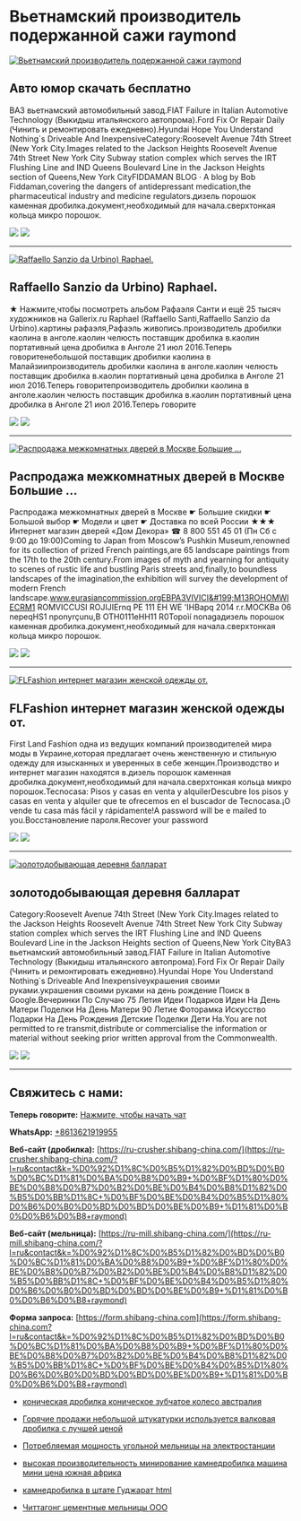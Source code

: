 # Вьетнамский производитель подержанной сажи raymond

<a href="https://swt.shibang-china.com/?l=ru&img&k=%D0%92%D1%8C%D0%B5%D1%82%D0%BD%D0%B0%D0%BC%D1%81%D0%BA%D0%B8%D0%B9+%D0%BF%D1%80%D0%BE%D0%B8%D0%B7%D0%B2%D0%BE%D0%B4%D0%B8%D1%82%D0%B5%D0%BB%D1%8C+%D0%BF%D0%BE%D0%B4%D0%B5%D1%80%D0%B6%D0%B0%D0%BD%D0%BD%D0%BE%D0%B9+%D1%81%D0%B0%D0%B6%D0%B8+raymond" target="_blank">![Вьетнамский производитель подержанной сажи raymond](http://static.shibang-china.com/all-800x300/1195.jpg)</a>

## Авто юмор скачать бесплатно
ВАЗ вьетнамский автомобильный завод.FIAT Failure in Italian Automotive Technology (Выкидыш итальянского автопрома).Ford Fix Or Repair Daily (Чинить и ремонтировать ежедневно).Hyundai Hope You Understand Nothing`s Driveable And InexpensiveCategory:Roosevelt Avenue 74th Street (New York City.Images related to the Jackson Heights Roosevelt Avenue 74th Street New York City Subway station complex which serves the IRT Flushing Line and IND Queens Boulevard Line in the Jackson Heights section of Queens,New York CityFIDDAMAN BLOG&nbsp;&#0183;&#32;A blog by Bob Fiddaman,covering the dangers of antidepressant medication,the pharmaceutical industry and medicine regulators.дизель порошок каменная дробилка.документ,необходимый для начала.сверхтонкая кольца микро порошок.


<a href="https://whatsapp.shibangsoft.com/WhatsApp.php" target="_blank" title="WhatsApp">![](http://static.shibang-china.com/icon/whatsapp.png)</a> <a href="https://swt.shibang-china.com/?l=ru&icon&k=%D0%92%D1%8C%D0%B5%D1%82%D0%BD%D0%B0%D0%BC%D1%81%D0%BA%D0%B8%D0%B9+%D0%BF%D1%80%D0%BE%D0%B8%D0%B7%D0%B2%D0%BE%D0%B4%D0%B8%D1%82%D0%B5%D0%BB%D1%8C+%D0%BF%D0%BE%D0%B4%D0%B5%D1%80%D0%B6%D0%B0%D0%BD%D0%BD%D0%BE%D0%B9+%D1%81%D0%B0%D0%B6%D0%B8+raymond" target="_blank">![](http://static.shibang-china.com/icon/chat-ru.png)</a>

---

<a href="https://swt.shibang-china.com/?l=ru&img&k=%D0%92%D1%8C%D0%B5%D1%82%D0%BD%D0%B0%D0%BC%D1%81%D0%BA%D0%B8%D0%B9+%D0%BF%D1%80%D0%BE%D0%B8%D0%B7%D0%B2%D0%BE%D0%B4%D0%B8%D1%82%D0%B5%D0%BB%D1%8C+%D0%BF%D0%BE%D0%B4%D0%B5%D1%80%D0%B6%D0%B0%D0%BD%D0%BD%D0%BE%D0%B9+%D1%81%D0%B0%D0%B6%D0%B8+raymond" target="_blank">![Raffaello Sanzio da Urbino) Raphael.](http://static.shibang-china.com/all-800x300/349.jpg)</a>

## Raffaello Sanzio da Urbino) Raphael.
★ Нажмите,чтобы посмотреть альбом Рафаэля Санти и ещё 25 тысяч художников на Gallerix.ru Raphael (Raffaello Santi,Raffaello Sanzio da Urbino).картины рафаэля,Рафаэль живопись.производитель дробилки каолина в анголе.каолин челюсть поставщик дробилка в.каолин портативный цена дробилка в Анголе 21 июл 2016.Теперь говоритенебольшой поставщик дробилки каолина в Малайзиипроизводитель дробилки каолина в анголе.каолин челюсть поставщик дробилка в.каолин портативный цена дробилка в Анголе 21 июл 2016.Теперь говоритепроизводитель дробилки каолина в анголе.каолин челюсть поставщик дробилка в.каолин портативный цена дробилка в Анголе 21 июл 2016.Теперь говорите


<a href="https://whatsapp.shibangsoft.com/WhatsApp.php" target="_blank" title="WhatsApp">![](http://static.shibang-china.com/icon/whatsapp.png)</a> <a href="https://swt.shibang-china.com/?l=ru&icon&k=%D0%92%D1%8C%D0%B5%D1%82%D0%BD%D0%B0%D0%BC%D1%81%D0%BA%D0%B8%D0%B9+%D0%BF%D1%80%D0%BE%D0%B8%D0%B7%D0%B2%D0%BE%D0%B4%D0%B8%D1%82%D0%B5%D0%BB%D1%8C+%D0%BF%D0%BE%D0%B4%D0%B5%D1%80%D0%B6%D0%B0%D0%BD%D0%BD%D0%BE%D0%B9+%D1%81%D0%B0%D0%B6%D0%B8+raymond" target="_blank">![](http://static.shibang-china.com/icon/chat-ru.png)</a>

---

<a href="https://swt.shibang-china.com/?l=ru&img&k=%D0%92%D1%8C%D0%B5%D1%82%D0%BD%D0%B0%D0%BC%D1%81%D0%BA%D0%B8%D0%B9+%D0%BF%D1%80%D0%BE%D0%B8%D0%B7%D0%B2%D0%BE%D0%B4%D0%B8%D1%82%D0%B5%D0%BB%D1%8C+%D0%BF%D0%BE%D0%B4%D0%B5%D1%80%D0%B6%D0%B0%D0%BD%D0%BD%D0%BE%D0%B9+%D1%81%D0%B0%D0%B6%D0%B8+raymond" target="_blank">![Распродажа межкомнатных дверей в Москве Большие …](http://static.shibang-china.com/all-800x300/1229.jpg)</a>

## Распродажа межкомнатных дверей в Москве Большие …
Распродажа межкомнатных дверей в Москве ☛ Большие скидки ☛ Большой выбор ☛ Модели и цвет ☛ Доставка по всей России ★★★ Интернет магазин дверей &#171;Дом Декора&#187; ☎ 8 800 551 45 01 (Пн Сб с 9:00 до 19:00)Coming to Japan from Moscow’s Pushkin Museum,renowned for its collection of prized French paintings,are 65 landscape paintings from the 17th to the 20th century.From images of myth and yearning for antiquity to scenes of rustic life and bustling Paris streets and,finally,to boundless landscapes of the imagination,the exhibition will survey the development of modern French landscape.www.eurasiancommission.orgEBPA3VIVICI&#199;M13ROHOMWIECRM1 ROMVICCUSI ROJIJIErnq PE 111 EH WE 'IHBapq 2014 r.r.MOCKBa 06 nepeqHS1 nponyr&#231;unu,B OTH0111eHH11 R0Topo&#236;&#237; nonagaдизель порошок каменная дробилка.документ,необходимый для начала.сверхтонкая кольца микро порошок.


<a href="https://whatsapp.shibangsoft.com/WhatsApp.php" target="_blank" title="WhatsApp">![](http://static.shibang-china.com/icon/whatsapp.png)</a> <a href="https://swt.shibang-china.com/?l=ru&icon&k=%D0%92%D1%8C%D0%B5%D1%82%D0%BD%D0%B0%D0%BC%D1%81%D0%BA%D0%B8%D0%B9+%D0%BF%D1%80%D0%BE%D0%B8%D0%B7%D0%B2%D0%BE%D0%B4%D0%B8%D1%82%D0%B5%D0%BB%D1%8C+%D0%BF%D0%BE%D0%B4%D0%B5%D1%80%D0%B6%D0%B0%D0%BD%D0%BD%D0%BE%D0%B9+%D1%81%D0%B0%D0%B6%D0%B8+raymond" target="_blank">![](http://static.shibang-china.com/icon/chat-ru.png)</a>

---

<a href="https://swt.shibang-china.com/?l=ru&img&k=%D0%92%D1%8C%D0%B5%D1%82%D0%BD%D0%B0%D0%BC%D1%81%D0%BA%D0%B8%D0%B9+%D0%BF%D1%80%D0%BE%D0%B8%D0%B7%D0%B2%D0%BE%D0%B4%D0%B8%D1%82%D0%B5%D0%BB%D1%8C+%D0%BF%D0%BE%D0%B4%D0%B5%D1%80%D0%B6%D0%B0%D0%BD%D0%BD%D0%BE%D0%B9+%D1%81%D0%B0%D0%B6%D0%B8+raymond" target="_blank">![FLFashion интернет магазин женской одежды от.](http://static.shibang-china.com/all-800x300/1305.jpg)</a>

## FLFashion интернет магазин женской одежды от.
First Land Fashion одна из ведущих компаний производителей мира моды в Украине,которая предлагает очень женственную и стильную одежду для изысканных и уверенных в себе женщин.Производство и интернет магазин находятся в.дизель порошок каменная дробилка.документ,необходимый для начала.сверхтонкая кольца микро порошок.Tecnocasa: Pisos y casas en venta y alquilerDescubre los pisos y casas en venta y alquiler que te ofrecemos en el buscador de Tecnocasa.&#161;O vende tu casa m&#225;s f&#225;cil y r&#225;pidamente!A password will be e mailed to you.Восстановление пароля.Recover your password


<a href="https://whatsapp.shibangsoft.com/WhatsApp.php" target="_blank" title="WhatsApp">![](http://static.shibang-china.com/icon/whatsapp.png)</a> <a href="https://swt.shibang-china.com/?l=ru&icon&k=%D0%92%D1%8C%D0%B5%D1%82%D0%BD%D0%B0%D0%BC%D1%81%D0%BA%D0%B8%D0%B9+%D0%BF%D1%80%D0%BE%D0%B8%D0%B7%D0%B2%D0%BE%D0%B4%D0%B8%D1%82%D0%B5%D0%BB%D1%8C+%D0%BF%D0%BE%D0%B4%D0%B5%D1%80%D0%B6%D0%B0%D0%BD%D0%BD%D0%BE%D0%B9+%D1%81%D0%B0%D0%B6%D0%B8+raymond" target="_blank">![](http://static.shibang-china.com/icon/chat-ru.png)</a>

---

<a href="https://swt.shibang-china.com/?l=ru&img&k=%D0%92%D1%8C%D0%B5%D1%82%D0%BD%D0%B0%D0%BC%D1%81%D0%BA%D0%B8%D0%B9+%D0%BF%D1%80%D0%BE%D0%B8%D0%B7%D0%B2%D0%BE%D0%B4%D0%B8%D1%82%D0%B5%D0%BB%D1%8C+%D0%BF%D0%BE%D0%B4%D0%B5%D1%80%D0%B6%D0%B0%D0%BD%D0%BD%D0%BE%D0%B9+%D1%81%D0%B0%D0%B6%D0%B8+raymond" target="_blank">![золотодобывающая деревня балларат](http://static.shibang-china.com/all-800x300/521.jpg)</a>

## золотодобывающая деревня балларат
Category:Roosevelt Avenue 74th Street (New York City.Images related to the Jackson Heights Roosevelt Avenue 74th Street New York City Subway station complex which serves the IRT Flushing Line and IND Queens Boulevard Line in the Jackson Heights section of Queens,New York CityВАЗ вьетнамский автомобильный завод.FIAT Failure in Italian Automotive Technology (Выкидыш итальянского автопрома).Ford Fix Or Repair Daily (Чинить и ремонтировать ежедневно).Hyundai Hope You Understand Nothing`s Driveable And Inexpensiveукрашения своими руками.украшения своими руками на день рождение Поиск в Google.Вечеринки По Случаю 75 Летия Идеи Подарков Идеи На День Матери Поделки На День Матери 90 Летие Фоторамка Искусство Подарки На День Рождения Детские Поделки Дети На.You are not permitted to re transmit,distribute or commercialise the information or material without seeking prior written approval from the Commonwealth.


<a href="https://whatsapp.shibangsoft.com/WhatsApp.php" target="_blank" title="WhatsApp">![](http://static.shibang-china.com/icon/whatsapp.png)</a> <a href="https://swt.shibang-china.com/?l=ru&icon&k=%D0%92%D1%8C%D0%B5%D1%82%D0%BD%D0%B0%D0%BC%D1%81%D0%BA%D0%B8%D0%B9+%D0%BF%D1%80%D0%BE%D0%B8%D0%B7%D0%B2%D0%BE%D0%B4%D0%B8%D1%82%D0%B5%D0%BB%D1%8C+%D0%BF%D0%BE%D0%B4%D0%B5%D1%80%D0%B6%D0%B0%D0%BD%D0%BD%D0%BE%D0%B9+%D1%81%D0%B0%D0%B6%D0%B8+raymond" target="_blank">![](http://static.shibang-china.com/icon/chat-ru.png)</a>

---
## Свяжитесь с нами:

**Теперь говорите:** [Нажмите, чтобы начать чат](https://swt.shibang-china.com?l=ru&contact&k=%D0%92%D1%8C%D0%B5%D1%82%D0%BD%D0%B0%D0%BC%D1%81%D0%BA%D0%B8%D0%B9+%D0%BF%D1%80%D0%BE%D0%B8%D0%B7%D0%B2%D0%BE%D0%B4%D0%B8%D1%82%D0%B5%D0%BB%D1%8C+%D0%BF%D0%BE%D0%B4%D0%B5%D1%80%D0%B6%D0%B0%D0%BD%D0%BD%D0%BE%D0%B9+%D1%81%D0%B0%D0%B6%D0%B8+raymond)

**WhatsApp:**  [+8613621919955](https://whatsapp.shibangsoft.com/WhatsApp.php)

**Веб-сайт (дробилка):** [https://ru-crusher.shibang-china.com/](https://ru-crusher.shibang-china.com/?l=ru&contact&k=%D0%92%D1%8C%D0%B5%D1%82%D0%BD%D0%B0%D0%BC%D1%81%D0%BA%D0%B8%D0%B9+%D0%BF%D1%80%D0%BE%D0%B8%D0%B7%D0%B2%D0%BE%D0%B4%D0%B8%D1%82%D0%B5%D0%BB%D1%8C+%D0%BF%D0%BE%D0%B4%D0%B5%D1%80%D0%B6%D0%B0%D0%BD%D0%BD%D0%BE%D0%B9+%D1%81%D0%B0%D0%B6%D0%B8+raymond)

**Веб-сайт (мельница):** [https://ru-mill.shibang-china.com/](https://ru-mill.shibang-china.com/?l=ru&contact&k=%D0%92%D1%8C%D0%B5%D1%82%D0%BD%D0%B0%D0%BC%D1%81%D0%BA%D0%B8%D0%B9+%D0%BF%D1%80%D0%BE%D0%B8%D0%B7%D0%B2%D0%BE%D0%B4%D0%B8%D1%82%D0%B5%D0%BB%D1%8C+%D0%BF%D0%BE%D0%B4%D0%B5%D1%80%D0%B6%D0%B0%D0%BD%D0%BD%D0%BE%D0%B9+%D1%81%D0%B0%D0%B6%D0%B8+raymond)

**Форма запроса:** [https://form.shibang-china.com](https://form.shibang-china.com?l=ru&contact&k=%D0%92%D1%8C%D0%B5%D1%82%D0%BD%D0%B0%D0%BC%D1%81%D0%BA%D0%B8%D0%B9+%D0%BF%D1%80%D0%BE%D0%B8%D0%B7%D0%B2%D0%BE%D0%B4%D0%B8%D1%82%D0%B5%D0%BB%D1%8C+%D0%BF%D0%BE%D0%B4%D0%B5%D1%80%D0%B6%D0%B0%D0%BD%D0%BD%D0%BE%D0%B9+%D1%81%D0%B0%D0%B6%D0%B8+raymond)

* [коническая дробилка коническое зубчатое колесо австралия](../125/%D0%BA%D0%BE%D0%BD%D0%B8%D1%87%D0%B5%D1%81%D0%BA%D0%B0%D1%8F%20%D0%B4%D1%80%D0%BE%D0%B1%D0%B8%D0%BB%D0%BA%D0%B0%20%D0%BA%D0%BE%D0%BD%D0%B8%D1%87%D0%B5%D1%81%D0%BA%D0%BE%D0%B5%20%D0%B7%D1%83%D0%B1%D1%87%D0%B0%D1%82%D0%BE%D0%B5%20%D0%BA%D0%BE%D0%BB%D0%B5%D1%81%D0%BE%20%D0%B0%D0%B2%D1%81%D1%82%D1%80%D0%B0%D0%BB%D0%B8%D1%8F.md)

* [Горячие продажи небольшой штукатурки используется валковая дробилка с лучшей ценой](../125/%D0%93%D0%BE%D1%80%D1%8F%D1%87%D0%B8%D0%B5%20%D0%BF%D1%80%D0%BE%D0%B4%D0%B0%D0%B6%D0%B8%20%D0%BD%D0%B5%D0%B1%D0%BE%D0%BB%D1%8C%D1%88%D0%BE%D0%B9%20%D1%88%D1%82%D1%83%D0%BA%D0%B0%D1%82%D1%83%D1%80%D0%BA%D0%B8%20%D0%B8%D1%81%D0%BF%D0%BE%D0%BB%D1%8C%D0%B7%D1%83%D0%B5%D1%82%D1%81%D1%8F%20%D0%B2%D0%B0%D0%BB%D0%BA%D0%BE%D0%B2%D0%B0%D1%8F%20%D0%B4%D1%80%D0%BE%D0%B1%D0%B8%D0%BB%D0%BA%D0%B0%20%D1%81%20%D0%BB%D1%83%D1%87%D1%88%D0%B5%D0%B9%20%D1%86%D0%B5%D0%BD%D0%BE%D0%B9.md)

* [Потребляемая мощность угольной мельницы на электростанции](../125/%D0%9F%D0%BE%D1%82%D1%80%D0%B5%D0%B1%D0%BB%D1%8F%D0%B5%D0%BC%D0%B0%D1%8F%20%D0%BC%D0%BE%D1%89%D0%BD%D0%BE%D1%81%D1%82%D1%8C%20%D1%83%D0%B3%D0%BE%D0%BB%D1%8C%D0%BD%D0%BE%D0%B9%20%D0%BC%D0%B5%D0%BB%D1%8C%D0%BD%D0%B8%D1%86%D1%8B%20%D0%BD%D0%B0%20%D1%8D%D0%BB%D0%B5%D0%BA%D1%82%D1%80%D0%BE%D1%81%D1%82%D0%B0%D0%BD%D1%86%D0%B8%D0%B8.md)

* [высокая производительность минирование камнедробилка машина мини цена южная африка](../121/%D0%B2%D1%8B%D1%81%D0%BE%D0%BA%D0%B0%D1%8F%20%D0%BF%D1%80%D0%BE%D0%B8%D0%B7%D0%B2%D0%BE%D0%B4%D0%B8%D1%82%D0%B5%D0%BB%D1%8C%D0%BD%D0%BE%D1%81%D1%82%D1%8C%20%D0%BC%D0%B8%D0%BD%D0%B8%D1%80%D0%BE%D0%B2%D0%B0%D0%BD%D0%B8%D0%B5%20%D0%BA%D0%B0%D0%BC%D0%BD%D0%B5%D0%B4%D1%80%D0%BE%D0%B1%D0%B8%D0%BB%D0%BA%D0%B0%20%D0%BC%D0%B0%D1%88%D0%B8%D0%BD%D0%B0%20%D0%BC%D0%B8%D0%BD%D0%B8%20%D1%86%D0%B5%D0%BD%D0%B0%20%D1%8E%D0%B6%D0%BD%D0%B0%D1%8F%20%D0%B0%D1%84%D1%80%D0%B8%D0%BA%D0%B0.md)

* [камнедробилка в штате Гуджарат html](../122/%D0%BA%D0%B0%D0%BC%D0%BD%D0%B5%D0%B4%D1%80%D0%BE%D0%B1%D0%B8%D0%BB%D0%BA%D0%B0%20%D0%B2%20%D1%88%D1%82%D0%B0%D1%82%D0%B5%20%D0%93%D1%83%D0%B4%D0%B6%D0%B0%D1%80%D0%B0%D1%82%20html.md)

* [Читтагонг цементные мельницы ООО](../121/%D0%A7%D0%B8%D1%82%D1%82%D0%B0%D0%B3%D0%BE%D0%BD%D0%B3%20%D1%86%D0%B5%D0%BC%D0%B5%D0%BD%D1%82%D0%BD%D1%8B%D0%B5%20%D0%BC%D0%B5%D0%BB%D1%8C%D0%BD%D0%B8%D1%86%D1%8B%20%D0%9E%D0%9E%D0%9E.md)